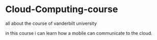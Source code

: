 Cloud-Computing-course
======================

all about the course of vanderbilt university

in this course i can learn how a mobile can communicate to the cloud. 
